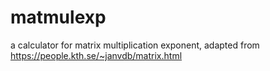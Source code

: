 # matmulexp
a calculator for matrix multiplication exponent, adapted from https://people.kth.se/~janvdb/matrix.html
